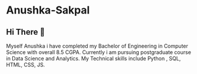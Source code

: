 # Anushka-Sakpal
## Hi There 👋
Myself Anushka i have completed my Bachelor of Engineering in Computer Science with overall 8.5 CGPA.
Currently i am pursuing postgraduate course in Data Science and Analytics.
My Technical skills include Python , SQL, HTML, CSS, JS.
